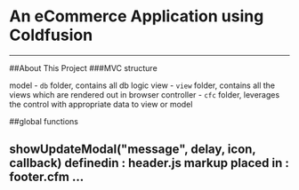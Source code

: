 <!-- readme file for the github account -->

# An  eCommerce Application using Coldfusion
--------------------------------------------------------------
##About This Project
###MVC structure

model - `db` folder, contains all db logic
view - `view` folder, contains all the views which are rendered out in browser
controller - `cfc` folder, leverages the control with appropriate data to view or model

##global functions

showUpdateModal("message", delay, icon, callback)
definedin           : header.js
markup placed in    : footer.cfm
...
--------
